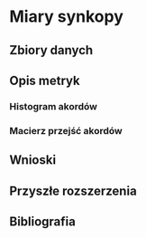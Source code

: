 # Miary synkopy


## Zbiory danych

## Opis metryk

### Histogram akordów


### Macierz przejść akordów

## Wnioski


## Przyszłe rozszerzenia

## Bibliografia

